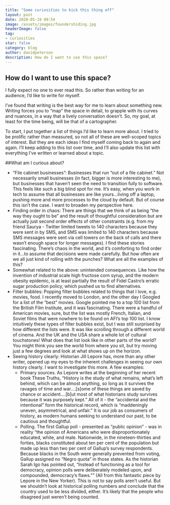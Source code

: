 ```yaml
---
title: "Some curiosities to kick this thing off"
layout: post
date: 2020-05-19 09:54
image: /assets/images/foundershiding.jpg
headerImage: false
tag:
- curiosities
star: false
category: blog
author: davidpeterson
description: How do I want to use this space?
---
```


## How do I want to use this space?

I fully expect no one to ever read this. So rather than writing for an audience, I’d like to write for myself.

I’ve found that writing is the best way for me to learn about something new. Writing forces you to “map” the space in detail, to grapple with its curves and nuances, in a way that a lively conversation doesn’t. So, my goal, at least for the time being, will be that of a cartographer.

To start, I put together a list of things I’d like to learn more about. I tried to be prolific rather than measured, so not all of these are well-scoped topics of interest. But they are each ideas I find myself coming back to again and again.
I’ll keep adding to this list over time, and I’ll also update this list with everything I’ve written or learned about a topic.

##What am I curious about?

* “File cabinet businesses”: Businesses that run “out of a file cabinet.” Not necessarily small businesses (in fact, bigger is more interesting to me), but businesses that haven’t seen the need to transition fully to software. This feels like such a big blind spot for me. It’s easy, when you work in tech to assume that all businesses are like yours…living off a laptop, pushing more and more processes to the cloud by default. But of course this isn’t the case. I want to broaden my perspective here.
* Finding order in chaos: There are things that we think of as being “the way they ought to be” and the result of thoughtful consideration but are actually just second order effects of other constraints (e.g. from my friend Saurya - Twitter limited tweets to 140 characters because they were sent in by SMS, and SMS was limited to 140 characters because SMS messages were sent via cell towers on the back of calls and there wasn’t enough space for longer messages). I find these stories fascinating. There’s chaos in the world, and it’s comforting to find order in it…to assume that decisions were made carefully. But how often are we all just kind of rolling with the punches? What are all the examples of this?
* Somewhat related to the above: unintended consequences. Like how the invention of industrial scale high fructose corn syrup, and the modern obesity epidemic, is at least partially the result of Fidel Castro’s erratic sugar production policy, which pushed us to find alternatives.
* Filter bubbles: Popping filter bubbles related to things that I love, e.g. movies, food. I recently moved to London, and the other day I Googled for a list of the “best” movies. Google pointed me to a top 100 list from the British Film Institute, and it was fascinating. There were a handful of American movies, sure, but the list was mostly French, Italian, and Soviet films that were nowhere to be found on AFI’s top 100 list. I know intuitively these types of filter bubbles exist, but I was still surprised by how different the lists were. It was like scrolling through a different world of cinema. And the UK and the USA share a whole lot of cultural touchstones! What does that list look like in other parts of the world? You might think you see the world from where you sit, but try moving just a few degrees and look at what shows up on the horizon.
* Seeing history clearly: Historian Jill Lepore has, more than any other writer, opened up my eyes to the inherent challenges in seeing our own history clearly. I want to investigate this more. A few examples:
    * Primary sources. As Lepore writes at the beginning of her recent book These Truths, “History is the study of what remains, what’s left behind, which can be almost anything, so long as it survives the ravages of time and war….[s]ome of these things are saved by chance or accident….[b]ut most of what historians study survives because it was purposely kept.” All of it - the “accidental and the intentional” form the historical record, which is “maddeningly uneven, asymmetrical, and unfair.” It is our job as consumers of history, as modern humans seeking to understand our past, to be cautious and thoughtful.
    * Polling. The first Gallup poll - presented as “public opinion” - was in reality “the opinion of Americans who were disproportionately educated, white, and male. Nationwide, in the nineteen-thirties and forties, blacks constituted about ten per cent of the population but made up less than two per cent of Gallup’s survey respondents. Because blacks in the South were generally prevented from voting, Gallup assigned no “Negro quota” in those states. As the historian Sarah Igo has pointed out, “Instead of functioning as a tool for democracy, opinion polls were deliberately modeled upon, and compounded, democracy’s flaws.”” (All from this fantastic piece by Lepore in the New Yorker). This is not to say polls aren’t useful. But we shouldn’t look at historical polling numbers and conclude that the country used to be less divided, either. It’s likely that the people who disagreed just weren’t being counted.

